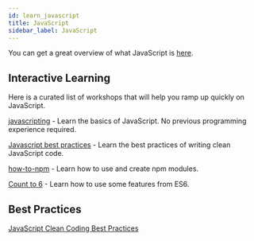 ```yaml
---
id: learn_javascript
title: JavaScript
sidebar_label: JavaScript
---
```


You can get a great overview of what JavaScript is [here](https://developer.mozilla.org/en-US/docs/Web/JavaScript).

## Interactive Learning

Here is a curated list of workshops that will help you ramp up quickly on JavaScript.

[javascripting](https://github.com/workshopper/javascripting) - Learn the basics of JavaScript. No previous programming experience required. 

[Javascript best practices](https://github.com/excellalabs/js-best-practices-workshopper) - Learn the best practices of writing clean JavaScript code. 

[how-to-npm](https://github.com/workshopper/how-to-npm) - Learn how to use and create npm modules. 

[Count to 6](https://github.com/domenic/count-to-6) - Learn how to use some features from ES6. 

## Best Practices

[JavaScript Clean Coding Best Practices](https://blog.risingstack.com/javascript-clean-coding-best-practices-node-js-at-scale/)